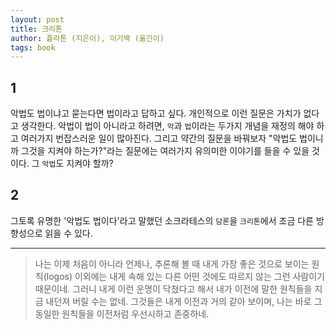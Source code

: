 ```yaml
---
layout: post
title: 크리톤
author: 플라톤 (지은이), 이기백 (옮긴이)
tags: book
---
```


## 1
악법도 법이냐고 묻는다면 법이라고 답하고 싶다. 개인적으로 이런 질문은 가치가 없다고 생각한다. 악법이 법이 아니라고 하려면, `악`과 `법`이라는 두가지 개념을 재정의 해야 하고 여러가지 번잡스러운 일이 많아진다.  그리고 약간의 질문을 바꿔보자 "악법도 법이니까 그것을 지켜야 하는가?"라는 질문에는 여러가지 유의미한 이야기를 들을 수 있을 것이다. 그 `악법`도 지켜야 할까?

## 2
그토록 유명한 '악법도 법이다'라고 말했던 소크라테스의 `담론`을 `크리톤`에서 조금 다른 방향성으로 읽을 수 있다.

----

> 나는 이제 처음이 아니라 언제나, 추론해 볼 때 내게 가장 좋은 것으로 보이는 원칙(logos) 이외에는 내게 속해 있는 다른 어떤 것에도 따르지 않는 그런 사람이기 때문이네. 그러니 내게 이런 운명이 닥쳤다고 해서 내가 이전에 말한 원칙들을 지금 내던져 버릴 수는 없네. 그것들은 내게 이전과 거의 같아 보이며, 나는 바로 그 동일한 원칙들을 이전처럼 우선시하고 존중하네.

